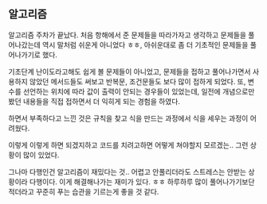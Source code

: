 ## 알고리즘 
알고리즘 주차가 끝났다. 
처음 항해에서 준 문제들을 따라가자고 생각하고 문제들을 풀어나갔는데
역시 말처럼 쉬운게 아니었다 ㅎㅎ, 아쉬운대로 좀 더 기초적인 문제들을 풀어나가기로 했다.

기초단계 난이도라고해도 쉽게 볼 문제들이 아니었고, 문제들을 접하고 풀어나가면서 사용하지 않았던 메서드들도 써보고 반복문, 조건문들도 보다 많이 접하게 되었다.
또, 변수를 선언하는 위치에 따라 값이 출력이 안되는 경우들이 있었는데, 일전에 개념으로만 봤던 내용들을 직접 접하면서 더 익히게 되는 경험을 하였다.

하면서 부족하다고 느낀 것은 규칙을 찾고 식을 만드는 과정에서 식을 세우는 과정이 어려웠다. 

이렇게 이렇게 하면 되겠지하고 코드를 치려고하면 어떻게 쳐야할지 모르겠는.. 그런 상황이 많이 있었다.

그나마 다행인건 알고리즘이 재밌다는 것.. 어렵고 안풀리더라도 스트레스는 안받는 상황이라 다행이다. 
이게 해결해나가는 재미가 있다. ㅎㅎ
하루하루 많이 풀어나가기보단 적더라고 꾸준히 푸는 습관을 기르는게 좋을 것 같다.



